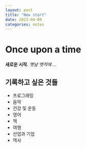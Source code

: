 ```yaml
---
layout: post
title: "New start"
date: 2023-04-09
categories: notes
---
```


# Once upon a time

**새로운 시작.** *옛날 옛적에 ...*

## 기록하고 싶은 것들
- 프로그래밍
- 음악
- 건강 및 운동
- 영어
- 책
- 여행
- 산업과 기업
- 역사